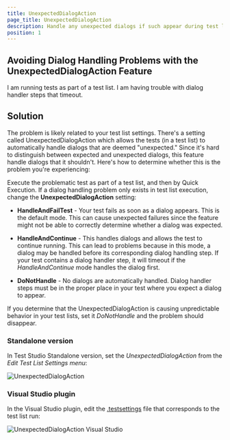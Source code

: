 ```yaml
---
title: UnexpectedDialogAction
page_title: UnexpectedDialogAction
description: Handle any unexpected dialogs if such appear during test list execution. 
position: 1
---
```

## Avoiding Dialog Handling Problems with the UnexpectedDialogAction Feature

I am running tests as part of a test list. I am having trouble with dialog handler steps that timeout.


## Solution

The problem is likely related to your test list settings. There's a setting called UnexpectedDialogAction which allows the tests (in a test list) to automatically handle dialogs that are deemed "unexpected." Since it's hard to distinguish between expected and unexpected dialogs, this feature handle dialogs that it shouldn't. Here's how to determine whether this is the problem you're experiencing:


Execute the problematic test as part of a test list, and then by Quick Execution. If a dialog handling problem only exists in test list execution, change the **UnexpectedDialogAction** setting:

* **HandleAndFailTest** - Your test fails as soon as a dialog appears. This is the default mode. This can cause unexpected failures since the feature might not be able to correctly determine whether a dialog was expected.

* **HandleAndContinue** - This handles dialogs and allows the test to continue running. This can lead to problems because in this mode, a dialog may be handled before its corresponding dialog handling step. If your test contains a dialog handler step, it will timeout if the *HandleAndContinue* mode handles the dialog first.

* **DoNotHandle** - No dialogs are automatically handled. Dialog handler steps must be in the proper place in your test where you expect a dialog to appear.

If you determine that the UnexpectedDialogAction is causing unpredictable behavior in your test lists, set it *DoNotHandle* and the problem should disappear.

### Standalone version

In Test Studio Standalone version, set the *UnexpectedDialogAction* from the *Edit Test List Settings menu*:

![UnexpectedDialogAction][1]

### Visual Studio plugin

In the Visual Studio plugin, edit the <a href="/features/test-runners/MSTest" target="_blank">.testsettings</a> file that corresponds to the test list run:

![UnexpectedDialogAction Visual Studio][2]

[1]: /img/knowledge-base/dialogs-and-popups-kb/unexpected-dialog-action/fig1.png
[2]: /img/knowledge-base/dialogs-and-popups-kb/unexpected-dialog-action/fig2.png
